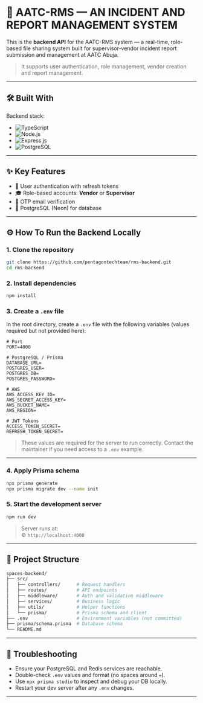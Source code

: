 # 🚀 AATC-RMS — AN INCIDENT AND REPORT MANAGEMENT SYSTEM

This is the **backend API** for the AATC-RMS system — a real-time, role-based file sharing system built for supervisor-vendor incident report submission and management at AATC Abuja.

> It supports user authentication, role management, vendor creation and report management.

---

## 🛠️ Built With

Backend stack:

- ![TypeScript](https://img.shields.io/badge/TypeScript-007ACC?style=for-the-badge&logo=typescript&logoColor=white)
- ![Node.js](https://img.shields.io/badge/node.js-6DA55F?style=for-the-badge&logo=node.js&logoColor=white)
- ![Express.js](https://img.shields.io/badge/Express.js-000000?style=for-the-badge&logo=express&logoColor=white)
- ![PostgreSQL](https://img.shields.io/badge/PostgreSQL-316192?style=for-the-badge&logo=postgresql&logoColor=white)

---

## ✨ Key Features

- 🔐 User authentication with refresh tokens
- 🎓 Role-based accounts: **Vendor** or **Supervisor**
- 📧 OTP email verification
- 🧱 PostgreSQL (Neon) for database

---

## ⚙️ How To Run the Backend Locally

### 1. Clone the repository

```bash
git clone https://github.com/pentagontechteam/rms-backend.git
cd rms-backend
```

### 2. Install dependencies

```bash
npm install
```

### 3. Create a `.env` file

In the root directory, create a `.env` file with the following variables (values required but not provided here):

```env
# Port
PORT=4000

# PostgreSQL / Prisma
DATABASE_URL=
POSTGRES_USER=
POSTGRES_DB=
POSTGRES_PASSWORD=

# AWS
AWS_ACCESS_KEY_ID=
AWS_SECRET_ACCESS_KEY=
AWS_BUCKET_NAME=
AWS_REGION=

# JWT Tokens
ACCESS_TOKEN_SECRET=
REFRESH_TOKEN_SECRET=

```

> These values are required for the server to run correctly. Contact the maintainer if you need access to a `.env` example.

---

### 4. Apply Prisma schema

```bash
npx prisma generate
npx prisma migrate dev --name init
```

### 5. Start the development server

```bash
npm run dev
```

> Server runs at:  
> ⚙️ `http://localhost:4000`

---

## 🧩 Project Structure

```bash
spaces-backend/
├── src/
│   ├── controllers/      # Request handlers
│   ├── routes/           # API endpoints
│   ├── middleware/       # Auth and validation middleware
│   ├── services/         # Business logic
│   ├── utils/            # Helper functions
│   └── prisma/           # Prisma schema and client
├── .env                  # Environment variables (not committed)
├── prisma/schema.prisma  # Database schema
└── README.md
```

---

## 🧪 Troubleshooting

- Ensure your PostgreSQL and Redis services are reachable.
- Double-check `.env` values and format (no spaces around `=`).
- Use `npx prisma studio` to inspect and debug your DB locally.
- Restart your dev server after any `.env` changes.

---